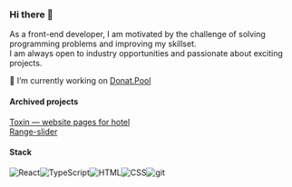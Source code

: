 ### Hi there 👋

As a front-end developer, I am motivated by the challenge of solving programming problems and improving my skillset.<br/> 
I am always open to industry opportunities and passionate about exciting projects.

🍩 I’m currently working on [Donat.Pool](https://github.com/fullstack-development/donat-pool-frontend)

#### Archived projects
[Toxin — website pages for hotel](https://github.com/Daswetter/2nd)
</br>
[Range-slider](https://github.com/Daswetter/4th)


#### Stack
<div style="display:flex">
  <img alt="React" src="https://img.shields.io/badge/-React-45b8d8?style=for-the-badge&logo=react&logoColor=white" />
  <img alt="TypeScript" src="https://img.shields.io/badge/TypeScript-3178c6?style=for-the-badge&logo=typescript&logoColor=white" />
  <img alt="HTML" src="https://img.shields.io/badge/HTML5-E34F26?style=for-the-badge&logo=html5&logoColor=white" />
  <img alt="CSS" src="https://img.shields.io/badge/CSS-1572B6?style=for-the-badge&logo=css3&logoColor=white" />
  <img alt="git" src="https://img.shields.io/badge/Git-F05032?style=for-the-badge&logo=git&logoColor=white" />
</div>

<!--
**daswetter73/daswetter73** is a ✨ _special_ ✨ repository because its `README.md` (this file) appears on your GitHub profile.

Here are some ideas to get you started:

- 🔭 I’m currently working on ...
- 🌱 I’m currently learning ...
- 👯 I’m looking to collaborate on ...
- 🤔 I’m looking for help with ...
- 💬 Ask me about ...
- 📫 How to reach me: ...
- 😄 Pronouns: ...
- ⚡ Fun fact: ...
-->
